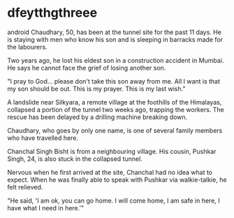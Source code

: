 # dfeytthgthreee
android
Chaudhary, 50, has been at the tunnel site for the past 11 days. He is staying with men who know his son and is sleeping in barracks made for the labourers.

Two years ago, he lost his eldest son in a construction accident in Mumbai. He says he cannot face the grief of losing another son.

"I pray to God... please don't take this son away from me. All I want is that my son should be out. This is my prayer. This is my last wish."

A landslide near Silkyara, a remote village at the foothills of the Himalayas, collapsed a portion of the tunnel two weeks ago, trapping the workers. The rescue has been delayed by a drilling machine breaking down.

Chaudhary, who goes by only one name, is one of several family members who have travelled here.

Chanchal Singh Bisht is from a neighbouring village. His cousin, Pushkar Singh, 24, is also stuck in the collapsed tunnel.

Nervous when he first arrived at the site, Chanchal had no idea what to expect. When he was finally able to speak with Pushkar via walkie-talkie, he felt relieved.

"He said, 'I am ok, you can go home. I will come home, I am safe in here, I have what I need in here.'"
